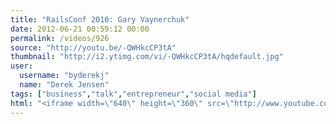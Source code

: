 ```yaml
---
title: "RailsConf 2010: Gary Vaynerchuk"
date: 2012-06-21 00:59:12 00:00
permalink: /videos/926
source: "http://youtu.be/-QWHkcCP3tA"
thumbnail: "http://i2.ytimg.com/vi/-QWHkcCP3tA/hqdefault.jpg"
user:
  username: "byderekj"
  name: "Derek Jensen"
tags: ["business","talk","entrepreneur","social media"]
html: "<iframe width=\"640\" height=\"360\" src=\"http://www.youtube.com/embed/-QWHkcCP3tA?wmode=transparent&fs=1&feature=oembed\" frameborder=\"0\" allowfullscreen></iframe>"
---
```


